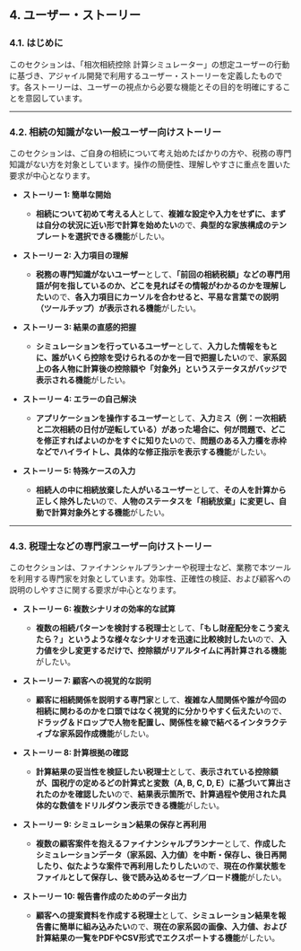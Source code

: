 ## 4. ユーザー・ストーリー

### 4.1. はじめに
このセクションは、「相次相続控除 計算シミュレーター」の想定ユーザーの行動に基づき、アジャイル開発で利用するユーザー・ストーリーを定義したものです。各ストーリーは、ユーザーの視点から必要な機能とその目的を明確にすることを意図しています。

---

### 4.2. 相続の知識がない一般ユーザー向けストーリー

このセクションは、ご自身の相続について考え始めたばかりの方や、税務の専門知識がない方を対象としています。操作の簡便性、理解しやすさに重点を置いた要求が中心となります。

- **ストーリー 1: 簡単な開始**
  - **相続について初めて考える人**として、**複雑な設定や入力をせずに、まずは自分の状況に近い形で計算を始めたい**ので、**典型的な家族構成のテンプレートを選択できる機能**がしたい。

- **ストーリー 2: 入力項目の理解**
  - **税務の専門知識がないユーザー**として、**「前回の相続税額」などの専門用語が何を指しているのか、どこを見ればその情報がわかるのかを理解したい**ので、**各入力項目にカーソルを合わせると、平易な言葉での説明（ツールチップ）が表示される機能**がしたい。

- **ストーリー 3: 結果の直感的把握**
  - **シミュレーションを行っているユーザー**として、**入力した情報をもとに、誰がいくら控除を受けられるのかを一目で把握したい**ので、**家系図上の各人物に計算後の控除額や「対象外」というステータスがバッジで表示される機能**がしたい。

- **ストーリー 4: エラーの自己解決**
  - **アプリケーションを操作するユーザー**として、**入力ミス（例：一次相続と二次相続の日付が逆転している）があった場合に、何が問題で、どこを修正すればよいのかをすぐに知りたい**ので、**問題のある入力欄を赤枠などでハイライトし、具体的な修正指示を表示する機能**がしたい。

- **ストーリー 5: 特殊ケースの入力**
  - **相続人の中に相続放棄した人がいるユーザー**として、**その人を計算から正しく除外したい**ので、**人物のステータスを「相続放棄」に変更し、自動で計算対象外とする機能**がしたい。

---

### 4.3. 税理士などの専門家ユーザー向けストーリー

このセクションは、ファイナンシャルプランナーや税理士など、業務で本ツールを利用する専門家を対象としています。効率性、正確性の検証、および顧客への説明のしやすさに関する要求が中心となります。

- **ストーリー 6: 複数シナリオの効率的な試算**
  - **複数の相続パターンを検討する税理士**として、**「もし財産配分をこう変えたら？」というような様々なシナリオを迅速に比較検討したい**ので、**入力値を少し変更するだけで、控除額がリアルタイムに再計算される機能**がしたい。

- **ストーリー 7: 顧客への視覚的な説明**
  - **顧客に相続関係を説明する専門家**として、**複雑な人間関係や誰が今回の相続に関わるのかを口頭ではなく視覚的に分かりやすく伝えたい**ので、**ドラッグ＆ドロップで人物を配置し、関係性を線で結べるインタラクティブな家系図作成機能**がしたい。

- **ストーリー 8: 計算根拠の確認**
  - **計算結果の妥当性を検証したい税理士**として、**表示されている控除額が、国税庁の定めるどの計算式と変数（A, B, C, D, E）に基づいて算出されたのかを確認したい**ので、**結果表示箇所で、計算過程や使用された具体的な数値をドリルダウン表示できる機能**がしたい。

- **ストーリー 9: シミュレーション結果の保存と再利用**
  - **複数の顧客案件を抱えるファイナンシャルプランナー**として、**作成したシミュレーションデータ（家系図、入力値）を中断・保存し、後日再開したり、似たような案件で再利用したりしたい**ので、**現在の作業状態をファイルとして保存し、後で読み込めるセーブ／ロード機能**がしたい。

- **ストーリー 10: 報告書作成のためのデータ出力**
  - **顧客への提案資料を作成する税理士**として、**シミュレーション結果を報告書に簡単に組み込みたい**ので、**現在の家系図の画像、入力値、および計算結果の一覧をPDFやCSV形式でエクスポートする機能**がしたい。
